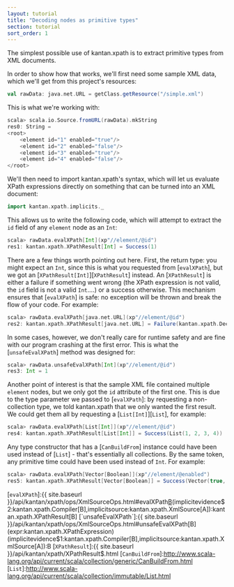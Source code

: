 ```yaml
---
layout: tutorial
title: "Decoding nodes as primitive types"
section: tutorial
sort_order: 1
---
```

The simplest possible use of kantan.xpath is to extract primitive types from XML documents.

In order to show how that works, we'll first need some sample XML data, which we'll get from this project's resources:

```scala
val rawData: java.net.URL = getClass.getResource("/simple.xml")
```

This is what we're working with:

```scala
scala> scala.io.Source.fromURL(rawData).mkString
res0: String =
<root>
    <element id="1" enabled="true"/>
    <element id="2" enabled="false"/>
    <element id="3" enabled="true"/>
    <element id="4" enabled="false"/>
</root>
```

We'll then need to import kantan.xpath's syntax, which will let us evaluate XPath expressions directly on something
that can be turned into an XML document:

```scala
import kantan.xpath.implicits._
```

This allows us to write the following code, which will attempt to extract the `id` field of any `element` node as an
`Int`:

```scala
scala> rawData.evalXPath[Int](xp"//element/@id")
res1: kantan.xpath.XPathResult[Int] = Success(1)
```


There are a few things worth pointing out here. First, the return type: you might expect an `Int`, since this is what
you requested from [`evalXPath`], but we got an [`XPathResult[Int]`][`XPathResult`] instead. An [`XPathResult`] is
either a failure if something went wrong (the XPath expression is not valid, the `id` field is not a valid `Int`....) or
a success otherwise. This mechanism ensures that [`evalXPath`] is safe: no exception will be thrown and break the flow
of your code. For example:

```scala
scala> rawData.evalXPath[java.net.URL](xp"//element/@id")
res2: kantan.xpath.XPathResult[java.net.URL] = Failure(kantan.xpath.DecodeError$TypeError$$anon$1: Not a valid URL: '1')
```

In some cases, however, we don't really care for runtime safety and are fine with our program crashing at the first
error. This is what the [`unsafeEvalXPath`] method was designed for:

```scala
scala> rawData.unsafeEvalXPath[Int](xp"//element/@id")
res3: Int = 1
```


Another point of interest is that the sample XML file contained multiple `element` nodes, but we only got the `id`
attribute of the first one. This is due to the type parameter we passed to [`evalXPath`]: by requesting a non-collection
type, we told kantan.xpath that we only wanted the first result. We could get them all by requesting a
[`List[Int]`][`List`], for example:


```scala
scala> rawData.evalXPath[List[Int]](xp"//element/@id")
res4: kantan.xpath.XPathResult[List[Int]] = Success(List(1, 2, 3, 4))
```

Any type constructor that has a [`CanBuildFrom`] instance could have been used instead of [`List`] - that's essentially
all collections. By the same token, any primitive time could have been used instead of `Int`. For example:

```scala
scala> rawData.evalXPath[Vector[Boolean]](xp"//element/@enabled")
res5: kantan.xpath.XPathResult[Vector[Boolean]] = Success(Vector(true, false, true, false))
```

[`evalXPath`]:{{ site.baseurl }}/api/kantan/xpath/ops/XmlSourceOps.html#evalXPath[B](expr:kantan.xpath.XPathExpression)(implicitevidence$2:kantan.xpath.Compiler[B],implicitsource:kantan.xpath.XmlSource[A]):kantan.xpath.XPathResult[B]
[`unsafeEvalXPath`]:{{ site.baseurl }}/api/kantan/xpath/ops/XmlSourceOps.html#unsafeEvalXPath[B](expr:kantan.xpath.XPathExpression)(implicitevidence$1:kantan.xpath.Compiler[B],implicitsource:kantan.xpath.XmlSource[A]):B
[`XPathResult`]:{{ site.baseurl }}/api/kantan/xpath/XPathResult$.html
[`CanBuildFrom`]:http://www.scala-lang.org/api/current/scala/collection/generic/CanBuildFrom.html
[`List`]:http://www.scala-lang.org/api/current/scala/collection/immutable/List.html
